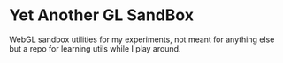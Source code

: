 # Yet Another GL SandBox

WebGL sandbox utilities for my experiments, not meant for anything else but a repo for learning utils while I play around.
